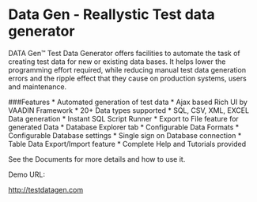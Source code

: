 Data Gen - Reallystic Test data generator
========


DATA Gen™ Test Data Generator offers facilities to automate the task of creating test data for new or existing data bases. It helps lower the programming effort required, while reducing manual test data generation errors and the ripple effect that they cause on production systems, users and maintenance.


###Features
    * Automated generation of test data
    * Ajax based Rich UI by VAADIN Framework
    * 20+ Data types supported
    * SQL, CSV, XML, EXCEL Data generation
    * Instant SQL Script Runner
    * Export to File feature for generated Data
    * Database Explorer tab
    * Configurable Data Formats
    * Configurable Database settings
    * Single sign on Database connection
    * Table Data Export/Import feature
    * Complete Help and Tutorials provided


See the Documents for more details and how to use it.

Demo URL:

http://testdatagen.com

